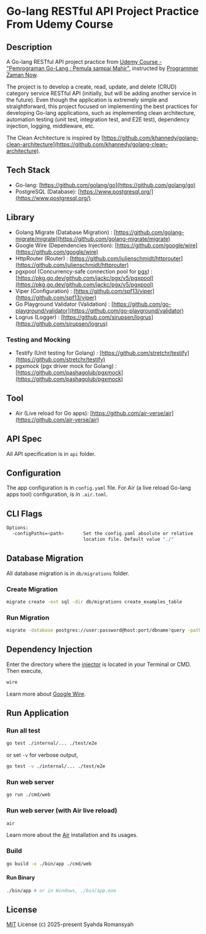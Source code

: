 # Go-lang RESTful API Project Practice From Udemy Course

## Description

A Go-lang RESTful API project practice from [Udemy Course - "Pemrograman Go-Lang : Pemula sampai Mahir"](https://www.udemy.com/course/pemrograman-go-lang-pemula-sampai-mahir/), instructed by [Programmer Zaman Now](https://www.udemy.com/user/eko-kurniawan/).

The project is to develop a create, read, update, and delete (CRUD) category service RESTful API (initially, but will be adding another service in the future). Even though the application is extremely simple and straightforward, this project focused on implementing the best practices for developing Go-lang applications, such as implementing clean architecture, automation testing (unit test, integration test, and E2E test), dependency injection, logging, middleware, etc.

The Clean Architecture is inspired by [https://github.com/khannedy/golang-clean-architecture](https://github.com/khannedy/golang-clean-architecture).

## Tech Stack

- Go-lang: [https://github.com/golang/go](https://github.com/golang/go)
- PostgreSQL (Database): [https://www.postgresql.org/](https://www.postgresql.org/)

## Library

- Golang Migrate (Database Migration) : [https://github.com/golang-migrate/migrate](https://github.com/golang-migrate/migrate)
- Google Wire (Dependencies Injection): [https://github.com/google/wire](https://github.com/google/wire)
- HttpRouter (Router) : [https://github.com/julienschmidt/httprouter](https://github.com/julienschmidt/httprouter)
- pgxpool (Concurrency-safe connection pool for [pgx](https://github.com/jackc/pgx)) : [https://pkg.go.dev/github.com/jackc/pgx/v5/pgxpool](https://pkg.go.dev/github.com/jackc/pgx/v5/pgxpool)
- Viper (Configuration) : [https://github.com/spf13/viper](https://github.com/spf13/viper)
- Go Playground Validator (Validation) : [https://github.com/go-playground/validator](https://github.com/go-playground/validator)
- Logrus (Logger) : [https://github.com/sirupsen/logrus](https://github.com/sirupsen/logrus)

### Testing and Mocking

- Testify (Unit testing for Golang) : [https://github.com/stretchr/testify](https://github.com/stretchr/testify)
- pgxmock (pgx driver mock for Golang) : [https://github.com/pashagolub/pgxmock](https://github.com/pashagolub/pgxmock)

## Tool

- Air (Live reload for Go apps): [https://github.com/air-verse/air](https://github.com/air-verse/air)

## API Spec

All API specification is in `api` folder.

## Configuration

The app configuration is in `config.yaml` file. For Air (a live reload Go-lang apps tool) configuration, is in `.air.toml`.

## CLI Flags

```bash
Options:
  -configPaths=<path>       Set the config.yaml absolute or relative
                            location file. Default value "./"
```

## Database Migration

All database migration is in `db/migrations` folder.

### Create Migration

```bash
migrate create -ext sql -dir db/migrations create_examples_table
```

### Run Migration

```bash
migrate -database postgres://user:password@host:port/dbname?query -path db/migration up
```

## Dependency Injection

Enter the directory where the [injector](https://github.com/google/wire/blob/main/docs/guide.md#injectors) is located in your Terminal or CMD. Then execute,

```bash
wire
```

Learn more about [Google Wire](https://github.com/google/wire).

## Run Application

### Run all test

```bash
go test ./internal/... ./test/e2e
```

or set `-v` for verbose output,

```bash
go test -v ./internal/... ./test/e2e
```

### Run web server

```bash
go run ./cmd/web
```

### Run web server (with Air live reload)

```bash
air
```

Learn more about the [Air](https://github.com/air-verse/air) installation and its usages.

### Build

```bash
go build -o ./bin/app ./cmd/web
```

#### Run Binary

```bash
./bin/app # or in Windows, ./bin/app.exe
```

## License

[MIT](./LICENSE.txt) License (c) 2025-present Syahda Romansyah
